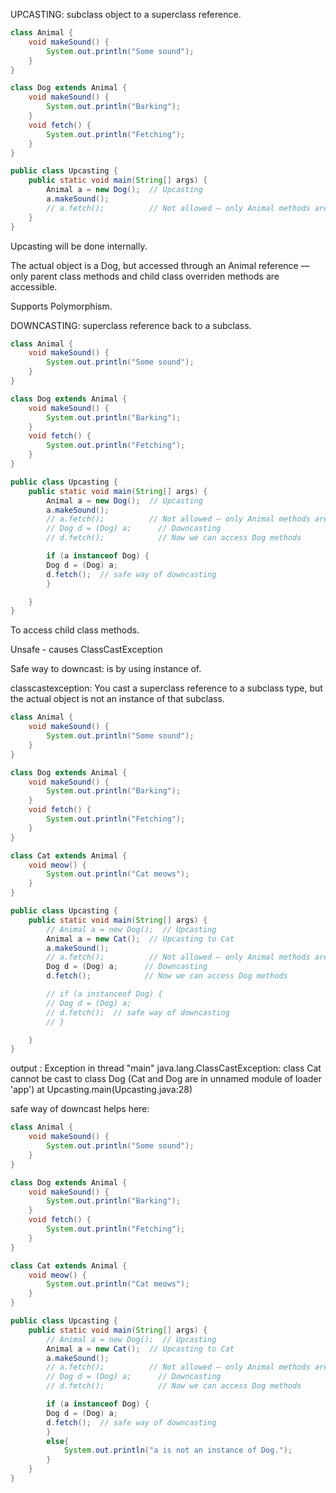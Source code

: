 UPCASTING: subclass object to a superclass reference.

```java
class Animal {
    void makeSound() {
        System.out.println("Some sound");
    }
}

class Dog extends Animal {
    void makeSound() {
        System.out.println("Barking");
    }
    void fetch() {
        System.out.println("Fetching");
    }
}

public class Upcasting {
    public static void main(String[] args) {
        Animal a = new Dog();  // Upcasting
        a.makeSound();        
        // a.fetch();          // Not allowed — only Animal methods are accessible
    }
}

```
Upcasting will be done internally.

The actual object is a Dog, but accessed through an Animal reference — only parent class methods and child class overriden methods are accessible. 

Supports Polymorphism.


DOWNCASTING: superclass reference back to a subclass.

```java
class Animal {
    void makeSound() {
        System.out.println("Some sound");
    }
}

class Dog extends Animal {
    void makeSound() {
        System.out.println("Barking");
    }
    void fetch() {
        System.out.println("Fetching");
    }
}

public class Upcasting {
    public static void main(String[] args) {
        Animal a = new Dog();  // Upcasting
        a.makeSound();        
        // a.fetch();          // Not allowed — only Animal methods are accessible
        // Dog d = (Dog) a;      // Downcasting
        // d.fetch();            // Now we can access Dog methods

        if (a instanceof Dog) {
        Dog d = (Dog) a;
        d.fetch();  // safe way of downcasting
        } 

    }
}

```
To access child class methods.

Unsafe - causes ClassCastException

Safe way to downcast: is by using instance of.

classcastexception:
You cast a superclass reference to a subclass type, but the actual object is not an instance of that subclass.

```java
class Animal {
    void makeSound() {
        System.out.println("Some sound");
    }
}

class Dog extends Animal {
    void makeSound() {
        System.out.println("Barking");
    }
    void fetch() {
        System.out.println("Fetching");
    }
}

class Cat extends Animal {
    void meow() {
        System.out.println("Cat meows");
    }
}

public class Upcasting {
    public static void main(String[] args) {
        // Animal a = new Dog();  // Upcasting
        Animal a = new Cat();  // Upcasting to Cat
        a.makeSound();        
        // a.fetch();          // Not allowed — only Animal methods are accessible
        Dog d = (Dog) a;      // Downcasting
        d.fetch();            // Now we can access Dog methods

        // if (a instanceof Dog) {
        // Dog d = (Dog) a;
        // d.fetch();  // safe way of downcasting
        // } 

    }
}

```

output : Exception in thread "main" java.lang.ClassCastException: class Cat cannot be cast to class Dog (Cat and Dog are in unnamed module of loader 'app')
at Upcasting.main(Upcasting.java:28)


safe way of downcast helps here:
```java
class Animal {
    void makeSound() {
        System.out.println("Some sound");
    }
}

class Dog extends Animal {
    void makeSound() {
        System.out.println("Barking");
    }
    void fetch() {
        System.out.println("Fetching");
    }
}

class Cat extends Animal {
    void meow() {
        System.out.println("Cat meows");
    }
}

public class Upcasting {
    public static void main(String[] args) {
        // Animal a = new Dog();  // Upcasting
        Animal a = new Cat();  // Upcasting to Cat
        a.makeSound();        
        // a.fetch();          // Not allowed — only Animal methods are accessible
        // Dog d = (Dog) a;      // Downcasting
        // d.fetch();            // Now we can access Dog methods

        if (a instanceof Dog) {
        Dog d = (Dog) a;
        d.fetch();  // safe way of downcasting
        } 
        else{
            System.out.println("a is not an instance of Dog.");
        }
    }
}

```

